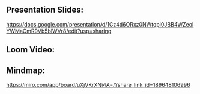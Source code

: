 ## Presentation Slides:
https://docs.google.com/presentation/d/1Cz4d6ORxz0NWtqpi0JBB4WZeoIYWMaCmR9Vb5blWVr8/edit?usp=sharing 
## Loom Video: 

## Mindmap: 
https://miro.com/app/board/uXjVKrXNi4A=/?share_link_id=189648106996 
